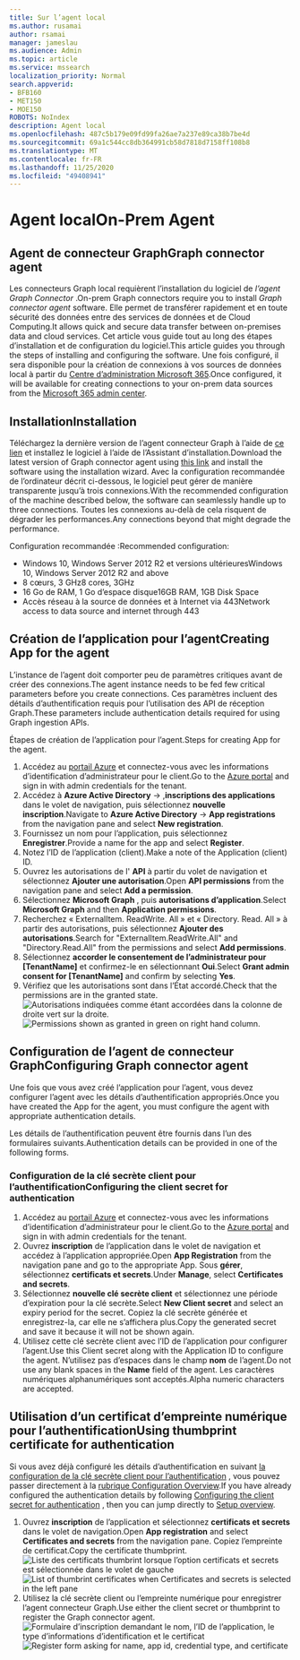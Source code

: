 ```yaml
---
title: Sur l’agent local
ms.author: rusamai
author: rsamai
manager: jameslau
ms.audience: Admin
ms.topic: article
ms.service: mssearch
localization_priority: Normal
search.appverid:
- BFB160
- MET150
- MOE150
ROBOTS: NoIndex
description: Agent local
ms.openlocfilehash: 487c5b179e09fd99fa26ae7a237e89ca38b7be4d
ms.sourcegitcommit: 69a1c544cc8db364991cb58d7818d7158ff108b8
ms.translationtype: MT
ms.contentlocale: fr-FR
ms.lasthandoff: 11/25/2020
ms.locfileid: "49408941"
---
```

# <a name="on-prem-agent"></a><span data-ttu-id="684d8-103">Agent local</span><span class="sxs-lookup"><span data-stu-id="684d8-103">On-Prem Agent</span></span>

## <a name="graph-connector-agent"></a><span data-ttu-id="684d8-104">Agent de connecteur Graph</span><span class="sxs-lookup"><span data-stu-id="684d8-104">Graph connector agent</span></span>

<span data-ttu-id="684d8-105">Les connecteurs Graph local requièrent l’installation du logiciel de *l’agent Graph Connector* .</span><span class="sxs-lookup"><span data-stu-id="684d8-105">On-prem Graph connectors require you to install *Graph connector agent* software.</span></span> <span data-ttu-id="684d8-106">Elle permet de transférer rapidement et en toute sécurité des données entre des services de données et de Cloud Computing.</span><span class="sxs-lookup"><span data-stu-id="684d8-106">It allows quick and secure data transfer between on-premises data and cloud services.</span></span> <span data-ttu-id="684d8-107">Cet article vous guide tout au long des étapes d’installation et de configuration du logiciel.</span><span class="sxs-lookup"><span data-stu-id="684d8-107">This article guides you through the steps of installing and configuring the software.</span></span> <span data-ttu-id="684d8-108">Une fois configuré, il sera disponible pour la création de connexions à vos sources de données local à partir du [Centre d’administration Microsoft 365](https://admin.microsoft.com).</span><span class="sxs-lookup"><span data-stu-id="684d8-108">Once configured, it will be available for creating connections to your on-prem data sources from the [Microsoft 365 admin center](https://admin.microsoft.com).</span></span>

## <a name="installation"></a><span data-ttu-id="684d8-109">Installation</span><span class="sxs-lookup"><span data-stu-id="684d8-109">Installation</span></span>

<span data-ttu-id="684d8-110">Téléchargez la dernière version de l’agent connecteur Graph à l’aide de [ce lien](https://download.microsoft.com/download/d/d/e/dde18236-9c67-437d-a864-894a0a888ef2/AgentPackage.msi) et installez le logiciel à l’aide de l’Assistant d’installation.</span><span class="sxs-lookup"><span data-stu-id="684d8-110">Download the latest version of Graph connector agent using [this link](https://download.microsoft.com/download/d/d/e/dde18236-9c67-437d-a864-894a0a888ef2/AgentPackage.msi) and install the software using the installation wizard.</span></span> <span data-ttu-id="684d8-111">Avec la configuration recommandée de l’ordinateur décrit ci-dessous, le logiciel peut gérer de manière transparente jusqu’à trois connexions.</span><span class="sxs-lookup"><span data-stu-id="684d8-111">With the recommended configuration of the machine described below, the software can seamlessly handle up to three connections.</span></span> <span data-ttu-id="684d8-112">Toutes les connexions au-delà de cela risquent de dégrader les performances.</span><span class="sxs-lookup"><span data-stu-id="684d8-112">Any connections beyond that might degrade the performance.</span></span>

<span data-ttu-id="684d8-113">Configuration recommandée :</span><span class="sxs-lookup"><span data-stu-id="684d8-113">Recommended configuration:</span></span>

* <span data-ttu-id="684d8-114">Windows 10, Windows Server 2012 R2 et versions ultérieures</span><span class="sxs-lookup"><span data-stu-id="684d8-114">Windows 10, Windows Server 2012 R2 and above</span></span>
* <span data-ttu-id="684d8-115">8 cœurs, 3 GHz</span><span class="sxs-lookup"><span data-stu-id="684d8-115">8 cores, 3GHz</span></span>
* <span data-ttu-id="684d8-116">16 Go de RAM, 1 Go d’espace disque</span><span class="sxs-lookup"><span data-stu-id="684d8-116">16GB RAM, 1GB Disk Space</span></span>
* <span data-ttu-id="684d8-117">Accès réseau à la source de données et à Internet via 443</span><span class="sxs-lookup"><span data-stu-id="684d8-117">Network access to data source and internet through 443</span></span>

## <a name="creating-app-for-the-agent"></a><span data-ttu-id="684d8-118">Création de l’application pour l’agent</span><span class="sxs-lookup"><span data-stu-id="684d8-118">Creating App for the agent</span></span>  

<span data-ttu-id="684d8-119">L’instance de l’agent doit comporter peu de paramètres critiques avant de créer des connexions.</span><span class="sxs-lookup"><span data-stu-id="684d8-119">The agent instance needs to be fed few critical parameters before you create connections.</span></span> <span data-ttu-id="684d8-120">Ces paramètres incluent des détails d’authentification requis pour l’utilisation des API de réception Graph.</span><span class="sxs-lookup"><span data-stu-id="684d8-120">These parameters include authentication details required for using Graph ingestion APIs.</span></span>  

<span data-ttu-id="684d8-121">Étapes de création de l’application pour l’agent.</span><span class="sxs-lookup"><span data-stu-id="684d8-121">Steps for creating App for the agent.</span></span>

1. <span data-ttu-id="684d8-122">Accédez au [portail Azure](https://portal.azure.com) et connectez-vous avec les informations d’identification d’administrateur pour le client.</span><span class="sxs-lookup"><span data-stu-id="684d8-122">Go to the [Azure portal](https://portal.azure.com) and sign in with admin credentials for the tenant.</span></span>
2. <span data-ttu-id="684d8-123">Accédez à **Azure Active Directory**  ->  ,**inscriptions des applications** dans le volet de navigation, puis sélectionnez **nouvelle inscription**.</span><span class="sxs-lookup"><span data-stu-id="684d8-123">Navigate to **Azure Active Directory** -> **App registrations** from the navigation pane and select **New registration**.</span></span>
3. <span data-ttu-id="684d8-124">Fournissez un nom pour l’application, puis sélectionnez **Enregistrer**.</span><span class="sxs-lookup"><span data-stu-id="684d8-124">Provide a name for the app and select **Register**.</span></span>
4. <span data-ttu-id="684d8-125">Notez l’ID de l’application (client).</span><span class="sxs-lookup"><span data-stu-id="684d8-125">Make a note of the Application (client) ID.</span></span>
5. <span data-ttu-id="684d8-126">Ouvrez les autorisations de l' **API** à partir du volet de navigation et sélectionnez **Ajouter une autorisation**.</span><span class="sxs-lookup"><span data-stu-id="684d8-126">Open **API permissions** from the navigation pane and select **Add a permission**.</span></span>
6. <span data-ttu-id="684d8-127">Sélectionnez **Microsoft Graph** , puis **autorisations d’application**.</span><span class="sxs-lookup"><span data-stu-id="684d8-127">Select **Microsoft Graph** and then **Application permissions**.</span></span>
7. <span data-ttu-id="684d8-128">Recherchez « ExternalItem. ReadWrite. All » et « Directory. Read. All » à partir des autorisations, puis sélectionnez **Ajouter des autorisations**.</span><span class="sxs-lookup"><span data-stu-id="684d8-128">Search for "ExternalItem.ReadWrite.All" and "Directory.Read.All" from the permissions and select **Add permissions**.</span></span>
8. <span data-ttu-id="684d8-129">Sélectionnez **accorder le consentement de l’administrateur pour [TenantName]** et confirmez-le en sélectionnant **Oui**.</span><span class="sxs-lookup"><span data-stu-id="684d8-129">Select **Grant admin consent for [TenantName]** and confirm by selecting **Yes**.</span></span>
9. <span data-ttu-id="684d8-130">Vérifiez que les autorisations sont dans l’État accordé.</span><span class="sxs-lookup"><span data-stu-id="684d8-130">Check that the permissions are in the granted state.</span></span>
     <span data-ttu-id="684d8-131">![Autorisations indiquées comme étant accordées dans la colonne de droite vert sur la droite.](media/onprem-agent/granted-state.png)</span><span class="sxs-lookup"><span data-stu-id="684d8-131">![Permissions shown as granted in green on right hand column.](media/onprem-agent/granted-state.png)</span></span>

## <a name="configuring-graph-connector-agent"></a><span data-ttu-id="684d8-132">Configuration de l’agent de connecteur Graph</span><span class="sxs-lookup"><span data-stu-id="684d8-132">Configuring Graph connector agent</span></span>

<span data-ttu-id="684d8-133">Une fois que vous avez créé l’application pour l’agent, vous devez configurer l’agent avec les détails d’authentification appropriés.</span><span class="sxs-lookup"><span data-stu-id="684d8-133">Once you have created the App for the agent, you must configure the agent with appropriate authentication details.</span></span>

<span data-ttu-id="684d8-134">Les détails de l’authentification peuvent être fournis dans l’un des formulaires suivants.</span><span class="sxs-lookup"><span data-stu-id="684d8-134">Authentication details can be provided in one of the following forms.</span></span>

### <a name="configuring-the-client-secret-for-authentication"></a><span data-ttu-id="684d8-135">Configuration de la clé secrète client pour l’authentification</span><span class="sxs-lookup"><span data-stu-id="684d8-135">Configuring the client secret for authentication</span></span>

1. <span data-ttu-id="684d8-136">Accédez au [portail Azure](https://portal.azure.com) et connectez-vous avec les informations d’identification d’administrateur pour le client.</span><span class="sxs-lookup"><span data-stu-id="684d8-136">Go to the [Azure portal](https://portal.azure.com) and sign in with admin credentials for the tenant.</span></span>
2. <span data-ttu-id="684d8-137">Ouvrez **inscription** de l’application dans le volet de navigation et accédez à l’application appropriée.</span><span class="sxs-lookup"><span data-stu-id="684d8-137">Open **App Registration** from the navigation pane and go to the appropriate App.</span></span> <span data-ttu-id="684d8-138">Sous **gérer**, sélectionnez **certificats et secrets**.</span><span class="sxs-lookup"><span data-stu-id="684d8-138">Under **Manage**, select **Certificates and secrets**.</span></span>
3. <span data-ttu-id="684d8-139">Sélectionnez **nouvelle clé secrète client** et sélectionnez une période d’expiration pour la clé secrète.</span><span class="sxs-lookup"><span data-stu-id="684d8-139">Select **New Client secret** and select an expiry period for the secret.</span></span> <span data-ttu-id="684d8-140">Copiez la clé secrète générée et enregistrez-la, car elle ne s’affichera plus.</span><span class="sxs-lookup"><span data-stu-id="684d8-140">Copy the generated secret and save it because it will not be shown again.</span></span>
4. <span data-ttu-id="684d8-141">Utilisez cette clé secrète client avec l’ID de l’application pour configurer l’agent.</span><span class="sxs-lookup"><span data-stu-id="684d8-141">Use this Client secret along with the Application ID to configure the agent.</span></span> <span data-ttu-id="684d8-142">N’utilisez pas d’espaces dans le champ **nom** de l’agent.</span><span class="sxs-lookup"><span data-stu-id="684d8-142">Do not use any blank spaces in the **Name** field of the agent.</span></span> <span data-ttu-id="684d8-143">Les caractères numériques alphanumériques sont acceptés.</span><span class="sxs-lookup"><span data-stu-id="684d8-143">Alpha numeric characters are accepted.</span></span>

## <a name="using-thumbprint-certificate-for-authentication"></a><span data-ttu-id="684d8-144">Utilisation d’un certificat d’empreinte numérique pour l’authentification</span><span class="sxs-lookup"><span data-stu-id="684d8-144">Using thumbprint certificate for authentication</span></span>

<span data-ttu-id="684d8-145">Si vous avez déjà configuré les détails d’authentification en suivant [la configuration de la clé secrète client pour l’authentification](#configuring-the-client-secret-for-authentication) , vous pouvez passer directement à la [rubrique Configuration Overview](configure-connector.md).</span><span class="sxs-lookup"><span data-stu-id="684d8-145">If you have already configured the authentication details by following [Configuring the client secret for authentication](#configuring-the-client-secret-for-authentication) , then you can jump directly to [Setup overview](configure-connector.md).</span></span>

1. <span data-ttu-id="684d8-146">Ouvrez **inscription** de l’application et sélectionnez **certificats et secrets** dans le volet de navigation.</span><span class="sxs-lookup"><span data-stu-id="684d8-146">Open **App registration** and select **Certificates and secrets** from the navigation pane.</span></span> <span data-ttu-id="684d8-147">Copiez l’empreinte de certificat.</span><span class="sxs-lookup"><span data-stu-id="684d8-147">Copy the certificate thumbprint.</span></span>
<span data-ttu-id="684d8-148">![Liste des certificats thumbrint lorsque l’option certificats et secrets est sélectionnée dans le volet de gauche](media/onprem-agent/certificates.png)</span><span class="sxs-lookup"><span data-stu-id="684d8-148">![List of thumbrint certificates when Certificates and secrets is selected in the left pane](media/onprem-agent/certificates.png)</span></span>
2. <span data-ttu-id="684d8-149">Utilisez la clé secrète client ou l’empreinte numérique pour enregistrer l’agent connecteur Graph.</span><span class="sxs-lookup"><span data-stu-id="684d8-149">Use either the client secret or thumbprint to register the Graph connector agent.</span></span>
<span data-ttu-id="684d8-150">![Formulaire d’inscription demandant le nom, l’ID de l’application, le type d’informations d’identification et le certificat](media/onprem-agent/register.png)</span><span class="sxs-lookup"><span data-stu-id="684d8-150">![Register form asking for name, app id, credential type, and certificate](media/onprem-agent/register.png)</span></span>
